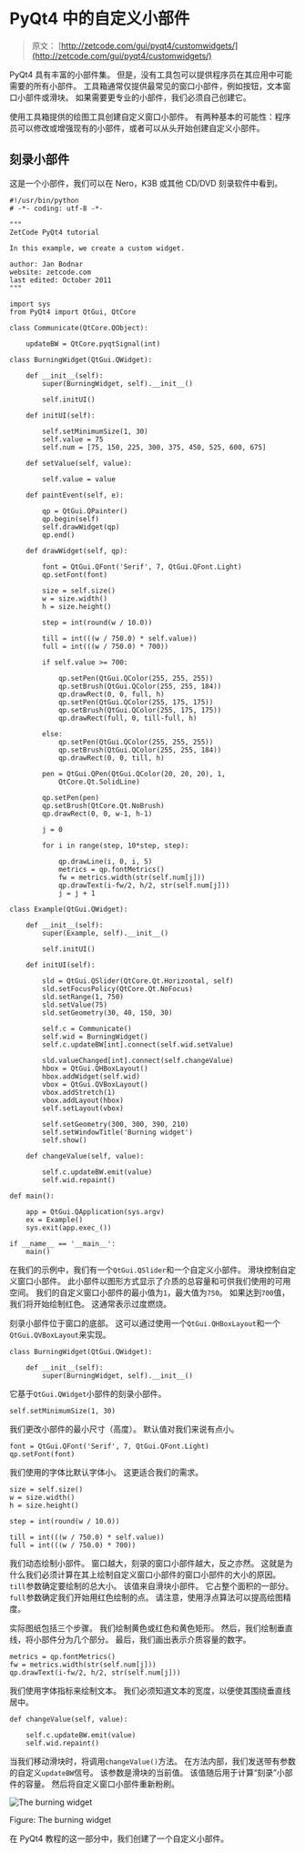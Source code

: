 # PyQt4 中的自定义小部件

> 原文： [http://zetcode.com/gui/pyqt4/customwidgets/](http://zetcode.com/gui/pyqt4/customwidgets/)

PyQt4 具有丰富的小部件集。 但是，没有工具包可以提供程序员在其应用中可能需要的所有小部件。 工具箱通常仅提供最常见的窗口小部件，例如按钮，文本窗口小部件或滑块。 如果需要更专业的小部件，我们必须自己创建它。

使用工具箱提供的绘图工具创建自定义窗口小部件。 有两种基本的可能性：程序员可以修改或增强现有的小部件，或者可以从头开始创建自定义小部件。

## 刻录小部件

这是一个小部件，我们可以在 Nero，K3B 或其他 CD/DVD 刻录软件中看到。

```
#!/usr/bin/python
# -*- coding: utf-8 -*-

"""
ZetCode PyQt4 tutorial 

In this example, we create a custom widget.

author: Jan Bodnar
website: zetcode.com 
last edited: October 2011
"""

import sys
from PyQt4 import QtGui, QtCore

class Communicate(QtCore.QObject):

    updateBW = QtCore.pyqtSignal(int)

class BurningWidget(QtGui.QWidget):

    def __init__(self):      
        super(BurningWidget, self).__init__()

        self.initUI()

    def initUI(self):

        self.setMinimumSize(1, 30)
        self.value = 75
        self.num = [75, 150, 225, 300, 375, 450, 525, 600, 675]

    def setValue(self, value):

        self.value = value

    def paintEvent(self, e):

        qp = QtGui.QPainter()
        qp.begin(self)
        self.drawWidget(qp)
        qp.end()

    def drawWidget(self, qp):

        font = QtGui.QFont('Serif', 7, QtGui.QFont.Light)
        qp.setFont(font)

        size = self.size()
        w = size.width()
        h = size.height()

        step = int(round(w / 10.0))

        till = int(((w / 750.0) * self.value))
        full = int(((w / 750.0) * 700))

        if self.value >= 700:

            qp.setPen(QtGui.QColor(255, 255, 255))
            qp.setBrush(QtGui.QColor(255, 255, 184))
            qp.drawRect(0, 0, full, h)
            qp.setPen(QtGui.QColor(255, 175, 175))
            qp.setBrush(QtGui.QColor(255, 175, 175))
            qp.drawRect(full, 0, till-full, h)

        else:
            qp.setPen(QtGui.QColor(255, 255, 255))
            qp.setBrush(QtGui.QColor(255, 255, 184))
            qp.drawRect(0, 0, till, h)

        pen = QtGui.QPen(QtGui.QColor(20, 20, 20), 1, 
            QtCore.Qt.SolidLine)

        qp.setPen(pen)
        qp.setBrush(QtCore.Qt.NoBrush)
        qp.drawRect(0, 0, w-1, h-1)

        j = 0

        for i in range(step, 10*step, step):

            qp.drawLine(i, 0, i, 5)
            metrics = qp.fontMetrics()
            fw = metrics.width(str(self.num[j]))
            qp.drawText(i-fw/2, h/2, str(self.num[j]))
            j = j + 1

class Example(QtGui.QWidget):

    def __init__(self):
        super(Example, self).__init__()

        self.initUI()

    def initUI(self):      

        sld = QtGui.QSlider(QtCore.Qt.Horizontal, self)
        sld.setFocusPolicy(QtCore.Qt.NoFocus)
        sld.setRange(1, 750)
        sld.setValue(75)
        sld.setGeometry(30, 40, 150, 30)

        self.c = Communicate()        
        self.wid = BurningWidget()
        self.c.updateBW[int].connect(self.wid.setValue)

        sld.valueChanged[int].connect(self.changeValue)
        hbox = QtGui.QHBoxLayout()
        hbox.addWidget(self.wid)
        vbox = QtGui.QVBoxLayout()
        vbox.addStretch(1)
        vbox.addLayout(hbox)
        self.setLayout(vbox)

        self.setGeometry(300, 300, 390, 210)
        self.setWindowTitle('Burning widget')
        self.show()

    def changeValue(self, value):

        self.c.updateBW.emit(value)        
        self.wid.repaint()

def main():

    app = QtGui.QApplication(sys.argv)
    ex = Example()
    sys.exit(app.exec_())

if __name__ == '__main__':
    main()

```

在我们的示例中，我们有一个`QtGui.QSlider`和一个自定义小部件。 滑块控制自定义窗口小部件。 此小部件以图形方式显示了介质的总容量和可供我们使用的可用空间。 我们的自定义窗口小部件的最小值为`1`，最大值为`750`。 如果达到`700`值，我们将开始绘制红色。 这通常表示过度燃烧。

刻录小部件位于窗口的底部。 这可以通过使用一个`QtGui.QHBoxLayout`和一个`QtGui.QVBoxLayout`来实现。

```
class BurningWidget(QtGui.QWidget):

    def __init__(self):      
        super(BurningWidget, self).__init__()

```

它基于`QtGui.QWidget`小部件的刻录小部件。

```
self.setMinimumSize(1, 30)

```

我们更改小部件的最小尺寸（高度）。 默认值对我们来说有点小。

```
font = QtGui.QFont('Serif', 7, QtGui.QFont.Light)
qp.setFont(font)

```

我们使用的字体比默认字体小。 这更适合我们的需求。

```
size = self.size()
w = size.width()
h = size.height()

step = int(round(w / 10.0))

till = int(((w / 750.0) * self.value))
full = int(((w / 750.0) * 700))

```

我们动态绘制小部件。 窗口越大，刻录的窗口小部件越大，反之亦然。 这就是为什么我们必须计算在其上绘制自定义窗口小部件的窗口小部件的大小的原因。 `till`参数确定要绘制的总大小。 该值来自滑块小部件。 它占整个面积的一部分。 `full`参数确定我们开始用红色绘制的点。 请注意，使用浮点算法可以提高绘图精度。

实际图纸包括三个步骤。 我们绘制黄色或红色和黄色矩形。 然后，我们绘制垂直线，将小部件分为几个部分。 最后，我们画出表示介质容量的数字。

```
metrics = qp.fontMetrics()
fw = metrics.width(str(self.num[j]))
qp.drawText(i-fw/2, h/2, str(self.num[j]))

```

我们使用字体指标来绘制文本。 我们必须知道文本的宽度，以便使其围绕垂直线居中。

```
def changeValue(self, value):

    self.c.updateBW.emit(value)        
    self.wid.repaint()

```

当我们移动滑块时，将调用`changeValue()`方法。 在方法内部，我们发送带有参数的自定义`updateBW`信号。 该参数是滑块的当前值。 该值随后用于计算“刻录”小部件的容量。 然后将自定义窗口小部件重新粉刷。

![The burning widget](img/389242593dddf452a300c2d235530a49.jpg)

Figure: The burning widget

在 PyQt4 教程的这一部分中，我们创建了一个自定义小部件。